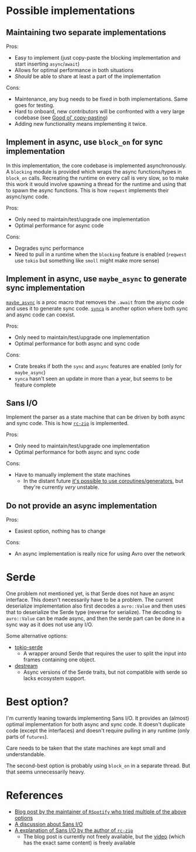 # Possible implementations

## Maintaining two separate implementations

Pros:
 - Easy to implement (just copy-paste the blocking implementation and start inserting `async`/`await`)
 - Allows for optimal performance in both situations
 - *Should* be able to share at least a part of the implementation

Cons:
 - Maintenance, any bug needs to be fixed in both implementations. Same goes for testing.
 - Hard to onboard, new contributors will be confronted with a very large codebase (see [Good ol' copy-pasting](https://nullderef.com/blog/rust-async-sync/#good-ol-copy-pasting))
 - Adding new functionality means implementing it twice.

## Implement in async, use `block_on` for sync implementation

In this implementation, the core codebase is implemented asynchronously. A `blocking` module is provided which wraps
the async functions/types in `block_on` calls. Recreating the runtime on every call is very slow, so to make this work
it would involve spawning a thread for the runtime and using that to spawn the async functions. This is how `reqwest`
implements their async/sync code.

Pros:
 - Only need to maintain/test/upgrade one implementation
 - Optimal performance for async code

Cons:
 - Degrades sync performance
 - Need to pull in a runtime when the `blocking` feature is enabled (`reqwest` use `tokio` but something like `smoll` might make more sense)

## Implement in async, use `maybe_async` to generate sync implementation

[`maybe_async`](https://crates.io/crates/maybe-async) is a proc macro that removes the `.await` from the async code and uses it to generate sync code. [`synca`](https://docs.rs/synca/latest/synca/) is another option where both sync and async code can coexist.

Pros:
 - Only need to maintain/test/upgrade one implementation
 - Optimal performance for both async and sync code

Cons:
 - Crate breaks if both the `sync` and `async` features are enabled (only for `maybe_async`)
 - `synca` hasn't seen an update in more than a year, but seems to be feature complete

## Sans I/O

Implement the parser as a state machine that can be driven by both async and sync code. This is how [`rc-zip`](https://lib.rs/crates/rc-zip)
is implemented.

Pros:
 - Only need to maintain/test/upgrade one implementation
 - Optimal performance for both async and sync code

Cons:
 - Have to manually implement the state machines
   - In the distant future [it's possible to use coroutines/generators](https://internals.rust-lang.org/t/using-coroutines-for-a-sans-io-parser/22968), but they're currently *very* unstable.

## Do not provide an async implementation

Pros:
 - Easiest option, nothing has to change

Cons:
 - An async implementation is really nice for using Avro over the network

# Serde

One problem not mentioned yet, is that Serde does not have an async interface. This doesn't necessarily have to be a problem.
The current deserialize implementation also first decodes a `avro::Value` and then uses that to deserialize the Serde type (reverse for serialize).
The decoding to `avro::Value` can be made async, and then the serde part can be done in a sync way as it does not use any I/O.

Some alternative options:
- [tokio-serde](https://docs.rs/tokio-serde/latest/tokio_serde/index.html)
  - A wrapper around Serde that requires the user to split the input into frames containing one object.
- [destream](https://docs.rs/destream/0.9.0/destream/index.html)
  - Async versions of the Serde traits, but not compatible with serde so lacks ecosystem support.

# Best option?

I'm currently leaning towards implementing Sans I/O. It provides an (almost) optimal implementation for both async and sync code.
It doesn't duplicate code (except the interfaces) and doesn't require pulling in any runtime (only parts of `futures`).

Care needs to be taken that the state machines are kept small and understandable.

The second-best option is probably using `block_on` in a separate thread. But that seems unnecessarily heavy.

# References

- [Blog post by the maintainer of `RSpotify` who tried multiple of the above options](https://nullderef.com/blog/rust-async-sync/)
- [A discussion about Sans I/O](https://sdr-podcast.com/episodes/sans-io/)
- [A explanation of Sans I/O by the author of `rc-zip`](https://fasterthanli.me/articles/the-case-for-sans-io)
  - The blog post is currently not freely available, but the [video](https://www.youtube.com/watch?v=RYHYiXMJdZI) (which has the exact same content) is freely available

